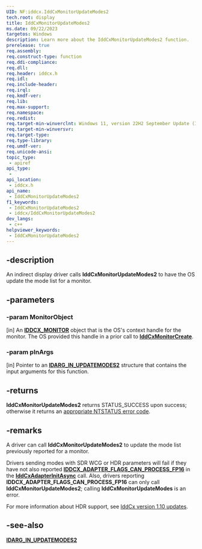 ```yaml
---
UID: NF:iddcx.IddCxMonitorUpdateModes2
tech.root: display
title: IddCxMonitorUpdateModes2
ms.date: 09/22/2023
targetos: Windows
description: Learn more about the IddCxMonitorUpdateModes2 function.
prerelease: true
req.assembly: 
req.construct-type: function
req.ddi-compliance: 
req.dll: 
req.header: iddcx.h
req.idl: 
req.include-header: 
req.irql: 
req.kmdf-ver: 
req.lib: 
req.max-support: 
req.namespace: 
req.redist: 
req.target-min-winverclnt: Windows 11, version 22H2 September Update (IddCx version 1.10)
req.target-min-winversvr: 
req.target-type: 
req.type-library: 
req.umdf-ver: 
req.unicode-ansi: 
topic_type:
 - apiref
api_type:
 - 
api_location:
 - iddcx.h
api_name:
 - IddCxMonitorUpdateModes2
f1_keywords:
 - IddCxMonitorUpdateModes2
 - iddcx/IddCxMonitorUpdateModes2
dev_langs:
 - c++
helpviewer_keywords:
 - IddCxMonitorUpdateModes2
---
```


## -description

An indirect display driver calls **IddCxMonitorUpdateModes2** to have the OS update the mode list for a monitor.

## -parameters

### -param MonitorObject

[in] An [**IDDCX_MONITOR**](/windows-hardware/drivers/display/iddcx-objects) object that is the OS's context handle for the monitor. The OS provided this handle in a prior call to [**IddCxMonitorCreate**](nf-iddcx-iddcxmonitorcreate.md).

### -param pInArgs

[in] Pointer to an [**IDARG_IN_UPDATEMODES2**](ns-iddcx-idarg-in-updatemodes2.md) structure that contains the input arguments for this function.

## -returns

**IddCxMonitorUpdateModes2** returns STATUS_SUCCESS upon success; otherwise it returns an [appropriate NTSTATUS error code](/windows-hardware/drivers/kernel/ntstatus-values).

## -remarks

A driver can call **IddCxMonitorUpdateModes2** to update the mode list previously reported for a monitor.

Drivers sending modes with SDR WCG or HDR parameters will fail if they have not also reported [**IDDCX_ADAPTER_FLAGS_CAN_PROCESS_FP16**](ne-iddcx-iddcx_adapter_flags.md) in the [**IddCxAdapterInitAsync**](nf-iddcx-iddcxadapterinitasync.md) call. Also, drivers reporting **IDDCX_ADAPTER_FLAGS_CAN_PROCESS_FP16** can only call **IddCxMonitorUpdateModes2**; calling **IddCxMonitorUpdateModes** is an error.

For more information about HDR support, see [IddCx version 1.10 updates](/windows-hardware/drivers/display/iddcx1.10-updates).

## -see-also

[**IDARG_IN_UPDATEMODES2**](ns-iddcx-idarg-in-updatemodes2.md)

